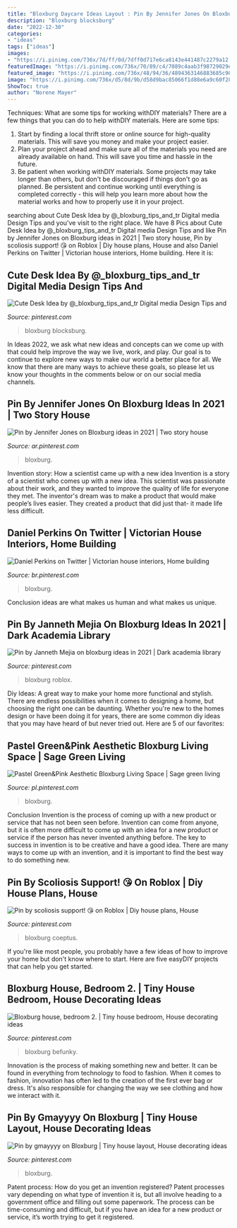 ```yaml
---
title: "Bloxburg Daycare Ideas Layout : Pin By Jennifer Jones On Bloxburg Ideas In 2021"
description: "Bloxburg blocksburg"
date: "2022-12-30"
categories:
- "ideas"
tags: ["ideas"]
images:
- "https://i.pinimg.com/736x/7d/ff/0d/7dff0d717e6ca8143e441487c2279a12.jpg"
featuredImage: "https://i.pinimg.com/736x/70/89/c4/7089c4aab3f98729029efb896919ec27.jpg"
featured_image: "https://i.pinimg.com/736x/48/94/36/4894363146883685c9012df4e89ed002.jpg"
image: "https://i.pinimg.com/736x/d5/8d/9b/d58d9bac85066f1d88e6a9c60f289976.jpg"
ShowToc: true
author: "Norene Mayer"
---
```



Techniques: What are some tips for working withDIY materials?
There are a few things that you can do to help withDIY materials. Here are some tips: 
1. Start by finding a local thrift store or online source for high-quality materials. This will save you money and make your project easier. 
2. Plan your project ahead and make sure all of the materials you need are already available on hand. This will save you time and hassle in the future. 
3. Be patient when working withDIY materials. Some projects may take longer than others, but don't be discouraged if things don't go as planned. Be persistent and continue working until everything is completed correctly - this will help you learn more about how the material works and how to properly use it in your project.

	

		
searching about Cute Desk Idea by @_bloxburg_tips_and_tr Digital media Design Tips and you've visit to the right place. We have 8 Pics about Cute Desk Idea by @_bloxburg_tips_and_tr Digital media Design Tips and like Pin by Jennifer Jones on Bloxburg ideas in 2021 | Two story house, Pin by scoliosis support! 😘 on Roblox | Diy house plans, House and also Daniel Perkins on Twitter | Victorian house interiors, Home building. Here it is:
		
    
## Cute Desk Idea By @_bloxburg_tips_and_tr Digital Media Design Tips And

<img loading=lazy src="https://i.pinimg.com/736x/7d/ff/0d/7dff0d717e6ca8143e441487c2279a12.jpg" onerror="this.onerror=null;this.src='https://tse2.mm.bing.net/th?id=OIP.fBxQLVLA5914OYYnMdDetgHaNL&amp;pid=15.1';" alt="Cute Desk Idea by @_bloxburg_tips_and_tr Digital media Design Tips and">

_Source: pinterest.com_

>bloxburg blocksburg. 

	

In Ideas 2022, we ask what new ideas and concepts can we come up with that could help improve the way we live, work, and play. Our goal is to continue to explore new ways to make our world a better place for all. We know that there are many ways to achieve these goals, so please let us know your thoughts in the comments below or on our social media channels.

    
## Pin By Jennifer Jones On Bloxburg Ideas In 2021 | Two Story House

<img loading=lazy src="https://i.pinimg.com/736x/d5/8d/9b/d58d9bac85066f1d88e6a9c60f289976.jpg" onerror="this.onerror=null;this.src='https://tse3.mm.bing.net/th?id=OIP.82D-6_P4Cd5LlXcSIhOMIAHaEd&amp;pid=15.1';" alt="Pin by Jennifer Jones on Bloxburg ideas in 2021 | Two story house">

_Source: ar.pinterest.com_

>bloxburg. 

	

Invention story: How a scientist came up with a new idea
Invention is a story of a scientist who comes up with a new idea. This scientist was passionate about their work, and they wanted to improve the quality of life for everyone they met. The inventor's dream was to make a product that would make people’s lives easier. They created a product that did just that- it made life less difficult.

    
## Daniel Perkins On Twitter | Victorian House Interiors, Home Building

<img loading=lazy src="https://i.pinimg.com/736x/4e/57/72/4e57722daa977bbf0069aba3d5077a4a.jpg" onerror="this.onerror=null;this.src='https://tse2.mm.bing.net/th?id=OIP.8FNcS2osq8uoEDFCLX6kcgHaH6&amp;pid=15.1';" alt="Daniel Perkins on Twitter | Victorian house interiors, Home building">

_Source: br.pinterest.com_

>bloxburg. 

	

Conclusion
ideas are what makes us human and what makes us unique.

    
## Pin By Janneth Mejia On Bloxburg Ideas In 2021 | Dark Academia Library

<img loading=lazy src="https://i.pinimg.com/736x/52/92/9a/52929a6946b69e77faf88d4ed9cf9031.jpg" onerror="this.onerror=null;this.src='https://tse3.mm.bing.net/th?id=OIP.GEwiBu6Ln3bnhmNDjaXJZgHaEK&amp;pid=15.1';" alt="Pin by Janneth Mejia on bloxburg ideas in 2021 | Dark academia library">

_Source: pinterest.com_

>bloxburg roblox. 

	

Diy Ideas: A great way to make your home more functional and stylish. There are endless possibilities when it comes to designing a home, but choosing the right one can be daunting. Whether you're new to the homes design or have been doing it for years, there are some common diy ideas that you may have heard of but never tried out. Here are 5 of our favorites: 

    
## Pastel Green&amp;Pink Aesthetic Bloxburg Living Space | Sage Green Living

<img loading=lazy src="https://i.pinimg.com/736x/e6/48/40/e648406853121190731a12e1c8bf47b0.jpg" onerror="this.onerror=null;this.src='https://tse2.mm.bing.net/th?id=OIP.B2GFTORUPvMMs3p2Al3fNwHaFe&amp;pid=15.1';" alt="Pastel Green&amp;Pink Aesthetic Bloxburg Living Space | Sage green living">

_Source: pl.pinterest.com_

>bloxburg. 

	

Conclusion
Invention is the process of coming up with a new product or service that has not been seen before. Invention can come from anyone, but it is often more difficult to come up with an idea for a new product or service if the person has never invented anything before. The key to success in invention is to be creative and have a good idea. There are many ways to come up with an invention, and it is important to find the best way to do something new.

    
## Pin By Scoliosis Support! 😘 On Roblox | Diy House Plans, House

<img loading=lazy src="https://i.pinimg.com/736x/70/89/c4/7089c4aab3f98729029efb896919ec27.jpg" onerror="this.onerror=null;this.src='https://tse2.mm.bing.net/th?id=OIP.mIqJ-k7sWjxNUoAmwkibUgAAAA&amp;pid=15.1';" alt="Pin by scoliosis support! 😘 on Roblox | Diy house plans, House">

_Source: pinterest.com_

>bloxburg coeptus. 

	

If you're like most people, you probably have a few ideas of how to improve your home but don't know where to start. Here are five easyDIY projects that can help you get started.

    
## Bloxburg House, Bedroom 2. | Tiny House Bedroom, House Decorating Ideas

<img loading=lazy src="https://i.pinimg.com/736x/48/94/36/4894363146883685c9012df4e89ed002.jpg" onerror="this.onerror=null;this.src='https://tse3.mm.bing.net/th?id=OIP.Mj0EqsF1K72nYfbSBRxTogHaDt&amp;pid=15.1';" alt="Bloxburg house, bedroom 2. | Tiny house bedroom, House decorating ideas">

_Source: pinterest.com_

>bloxburg befunky. 

	

Innovation is the process of making something new and better. It can be found in everything from technology to food to fashion. When it comes to fashion, innovation has often led to the creation of the first ever bag or dress. It's also responsible for changing the way we see clothing and how we interact with it.

    
## Pin By Gmayyyy On Bloxburg | Tiny House Layout, House Decorating Ideas

<img loading=lazy src="https://i.pinimg.com/736x/8b/8f/bd/8b8fbde1499e129c3f4becbe9175ad57.jpg" onerror="this.onerror=null;this.src='https://tse1.mm.bing.net/th?id=OIP.4Rpvl7nDhoFdG5z9jVSd3gHaEM&amp;pid=15.1';" alt="Pin by gmayyyy on Bloxburg | Tiny house layout, House decorating ideas">

_Source: pinterest.com_

>bloxburg. 

	

Patent process: How do you get an invention registered?
Patent processes vary depending on what type of invention it is, but all involve heading to a government office and filling out some paperwork. The process can be time-consuming and difficult, but if you have an idea for a new product or service, it’s worth trying to get it registered.

